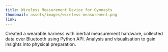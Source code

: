 ```yaml
---
title: Wireless Measurement Device for Gymnasts
thumbnail: assets/images/wireless-measurement.png
link: 
---
```


Created a wearable harness with inertial measurement hardware, collected data over Bluetooth using Python API. Analysis and visualisation to gain insights into physical preparation. 